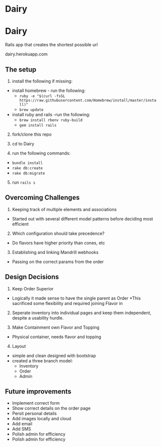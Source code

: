 Dairy
================


# Dairy

Rails app that creates the shortest possible url

dairy.herokuapp.com

## The setup

1. install the following if missing:
  * install homebrew - run the following:
    * `ruby -e "$(curl -fsSL https://raw.githubusercontent.com/Homebrew/install/master/install)"`
    * `brew update`
  * install ruby and rails -run the following:
    * `brew install rbenv ruby-build`
    * `gem install rails`

2. fork/clone this repo

3. cd to Dairy

4. run the following commands:
  * `bundle install`
  * `rake db:create`
  * `rake db:migrate`

5. run `rails s`

## Overcoming Challenges

1. Keeping track of multiple elements and associations
  * Started out with several different model patterns before deciding most efficient
2. Which configuration should take precedence?
  * Do flavors have higher priority than cones, etc
3. Establishing and linking Mandrill webhooks
  * Passing on the correct params from the order

## Design Decisions
1. Keep Order Superior
  * Logically it made sense to have the single parent as Order
  *This sacrificed some flexibility and required joining Flavor in
2. Seperate inventory into individual pages and keep them independent, despite a usability hurdle.

3. Make Containment own Flavor and Topping
  * Physical container, needs flavor and topping

4. Layout
  * simple and clean designed with bootstrap
  * created a three branch model:
    * Inventory
    * Order
    * Admin

## Future improvements
* Implement correct form
* Show correct details on the order page
* Persit personal details
* Add images locally and cloud
* Add email
* Add SMS
* Polish admin for efficiency
* Polish admin for efficiency

